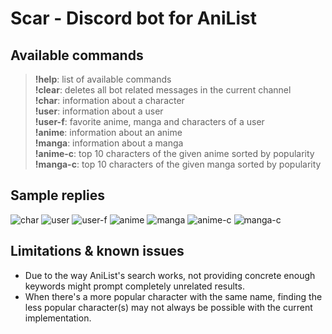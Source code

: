 # Scar - Discord bot for AniList

## Available commands
> **!help**: list of available commands<br>
> **!clear**: deletes all bot related messages in the current channel<br>
> **!char**: information about a character<br>
> **!user**: information about a user<br>
> **!user-f**: favorite anime, manga and characters of a user<br>
> **!anime**: information about an anime<br>
> **!manga**: information about a manga<br>
> **!anime-c**: top 10 characters of the given anime sorted by popularity<br>
> **!manga-c**: top 10 characters of the given manga sorted by popularity<br>

## Sample replies
![char](https://i.imgur.com/0Hv4hLV.jpg)
![user](https://i.imgur.com/RNw6cFX.jpg)
![user-f](https://i.imgur.com/rSQF8bG.jpg)
![anime](https://i.imgur.com/BU1J8bk.jpg)
![manga](https://i.imgur.com/ajlQ2nY.jpg)
![anime-c](https://i.imgur.com/xzAmJYe.jpg)
![manga-c](https://i.imgur.com/bt1IXLM.jpg)

## Limitations & known issues
- Due to the way AniList's search works, not providing concrete enough keywords might prompt completely unrelated results.<br>
- When there's a more popular character with the same name, finding the less popular character(s) may not always be possible with the current implementation.
